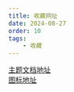 ```yaml
---
title: 收藏网址
date: 2024-08-27
order: 10
tags:
    - 收藏
---
```


[主题文档地址](https://theme-hope.vuejs.press/zh/guide/blog/home.html)  
[图标地址](https://fontawesome.com/search?o=r&m=free)